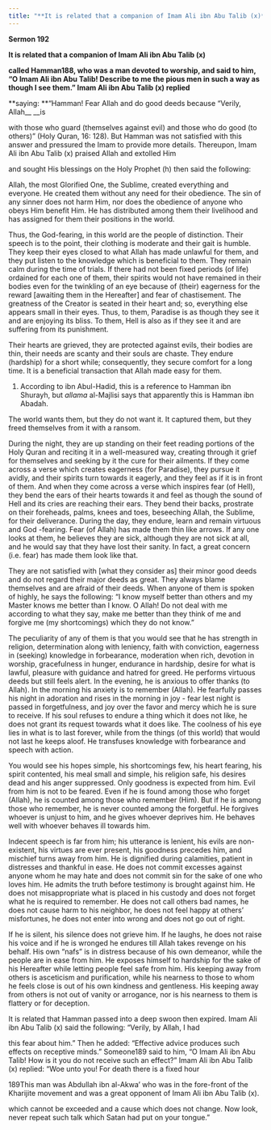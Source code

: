 ```yaml
---
title: "**It is related that a companion of Imam Ali ibn Abu Talib (x)**" 
---
```

**Sermon 192**

**It is related that a companion of Imam Ali ibn Abu Talib \(x\)**

**called Hamman188, who was a man devoted to worship, and said to him, “O Imam Ali ibn Abu Talib\! Describe to me the pious men in such a way as though I see them\.” Imam Ali ibn Abu Talib \(x\) replied**

**saying: **“Hamman\! Fear Allah and do good deeds because “Verily, Allah\_\_ \_\_is

with those who guard \(themselves against evil\) and those who do good \(to others\)” \(Holy Quran, 16: 128\)\. But Hamman was not satisfied with this answer and pressured the Imam to provide more details\. Thereupon, Imam Ali ibn Abu Talib \(x\) praised Allah and extolled Him

and sought His blessings on the Holy Prophet \(h\) then said the following:

Allah, the most Glorified One, the Sublime, created everything and everyone\. He created them without any need for their obedience\. The sin of any sinner does not harm Him, nor does the obedience of anyone who obeys Him benefit Him\. He has distributed among them their livelihood and has assigned for them their positions in the world\.

Thus, the God\-fearing, in this world are the people of distinction\. Their speech is to the point, their clothing is moderate and their gait is humble\. They keep their eyes closed to what Allah has made unlawful for them, and they put listen to the knowledge which is beneficial to them\. They remain calm during the time of trials\. If there had not been fixed periods \(of life\) ordained for each one of them, their spirits would not have remained in their bodies even for the twinkling of an eye because of \(their\) eagerness for the reward \[awaiting them in the Hereafter\] and fear of chastisement\. The greatness of the Creator is seated in their heart and; so, everything else appears small in their eyes\. Thus, to them, Paradise is as though they see it and are enjoying its bliss\. To them, Hell is also as if they see it and are suffering from its punishment\.

Their hearts are grieved, they are protected against evils, their bodies are thin, their needs are scanty and their souls are chaste\. They endure \(hardship\) for a short while; consequently, they secure comfort for a long time\. It is a beneficial transaction that Allah made easy for them\.

1. According to ibn Abul\-Hadid, this is a reference to Hamman ibn Shurayh, but _allama_ al\-Majlisi says that apparently this is Hamman ibn Abadah\.

<a id="page667"></a>The world wants them, but they do not want it\. It captured them, but they freed themselves from it with a ransom\.

During the night, they are up standing on their feet reading portions of the Holy Quran and reciting it in a well\-measured way, creating through it grief for themselves and seeking by it the cure for their ailments\. If they come across a verse which creates eagerness \(for Paradise\), they pursue it avidly, and their spirits turn towards it eagerly, and they feel as if it is in front of them\. And when they come across a verse which inspires fear \(of Hell\), they bend the ears of their hearts towards it and feel as though the sound of Hell and its cries are reaching their ears\. They bend their backs, prostrate on their foreheads, palms, knees and toes, beseeching Allah, the Sublime, for their deliverance\. During the day, they endure, learn and remain virtuous and God \-fearing\. Fear \(of Allah\) has made them thin like arrows\. If any one looks at them, he believes they are sick, although they are not sick at all, and he would say that they have lost their sanity\. In fact, a great concern \(i\.e\. fear\) has made them look like that\.

They are not satisfied with \[what they consider as\] their minor good deeds and do not regard their major deeds as great\. They always blame themselves and are afraid of their deeds\. When anyone of them is spoken of highly, he says the following: “I know myself better than others and my Master knows me better than I know\. O Allah\! Do not deal with me according to what they say, make me better than they think of me and forgive me \(my shortcomings\) which they do not know\.”

The peculiarity of any of them is that you would see that he has strength in religion, determination along with leniency, faith with conviction, eagerness in \(seeking\) knowledge in forbearance, moderation when rich, devotion in worship, gracefulness in hunger, endurance in hardship, desire for what is lawful, pleasure with guidance and hatred for greed\. He performs virtuous deeds but still feels alert\. In the evening, he is anxious to offer thanks \(to Allah\)\. In the morning his anxiety is to remember \(Allah\)\. He fearfully passes his night in adoration and rises in the morning in joy \- fear lest night is passed in forgetfulness, and joy over the favor and mercy which he is sure to receive\. If his soul refuses to endure a thing which it does not like, he does not grant its request towards what it does like\. The coolness of his eye lies in what is to last forever, while from the things \(of this world\) that would not last he keeps aloof\. He transfuses knowledge with forbearance and speech with action\.

<a id="page668"></a>You would see his hopes simple, his shortcomings few, his heart fearing, his spirit contented, his meal small and simple, his religion safe, his desires dead and his anger suppressed\. Only goodness is expected from him\. Evil from him is not to be feared\. Even if he is found among those who forget \(Allah\), he is counted among those who remember \(Him\)\. But if he is among those who remember, he is never counted among the forgetful\. He forgives whoever is unjust to him, and he gives whoever deprives him\. He behaves well with whoever behaves ill towards him\.

Indecent speech is far from him; his utterance is lenient, his evils are non\-existent, his virtues are ever present, his goodness precedes him, and mischief turns away from him\. He is dignified during calamities, patient in distresses and thankful in ease\. He does not commit excesses against anyone whom he may hate and does not commit sin for the sake of one who loves him\. He admits the truth before testimony is brought against him\. He does not misappropriate what is placed in his custody and does not forget what he is required to remember\. He does not call others bad names, he does not cause harm to his neighbor, he does not feel happy at others’ misfortunes, he does not enter into wrong and does not go out of right\.

If he is silent, his silence does not grieve him\. If he laughs, he does not raise his voice and if he is wronged he endures till Allah takes revenge on his behalf\. His own “nafs” is in distress because of his own demeanor, while the people are in ease from him\. He exposes himself to hardship for the sake of his Hereafter while letting people feel safe from him\. His keeping away from others is asceticism and purification, while his nearness to those to whom he feels close is out of his own kindness and gentleness\. His keeping away from others is not out of vanity or arrogance, nor is his nearness to them is flattery or for deception\.

It is related that Hamman passed into a deep swoon then expired\. Imam Ali ibn Abu Talib \(x\) said the following: “Verily, by Allah, I had

this fear about him\.” Then he added: “Effective advice produces such effects on receptive minds\.” Someone189 said to him, “O Imam Ali ibn Abu Talib\! How is it you do not receive such an effect?” Imam Ali ibn Abu Talib \(x\) replied: “Woe unto you\! For death there is a fixed hour

189This man was Abdullah ibn al\-Akwa’ who was in the fore\-front of the Kharijite movement and was a great opponent of Imam Ali ibn Abu Talib \(x\)\.

<a id="page669"></a>which cannot be exceeded and a cause which does not change\. Now look, never repeat such talk which Satan had put on your tongue\.”

